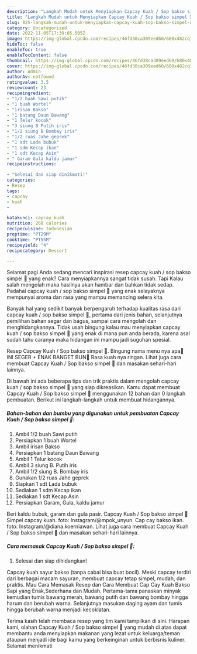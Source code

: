 ```yaml
---
description: "Langkah Mudah untuk Menyiapkan Capcay Kuah / Sop bakso simpel 🤤Anti Ribet"
title: "Langkah Mudah untuk Menyiapkan Capcay Kuah / Sop bakso simpel 🤤Anti Ribet"
slug: 825-langkah-mudah-untuk-menyiapkan-capcay-kuah-sop-bakso-simpel-anti-ribet
category: Uncategorized
date: 2022-11-05T17:39:05.505Z
image: https://img-global.cpcdn.com/recipes/46fd38ca309eed60/680x482cq70/capcay-kuah-sop-bakso-simpel-foto-resep-utama.jpg
hideToc: false
enableToc: true
enableTocContent: false
thumbnail: https://img-global.cpcdn.com/recipes/46fd38ca309eed60/680x482cq70/capcay-kuah-sop-bakso-simpel-foto-resep-utama.jpg
cover: https://img-global.cpcdn.com/recipes/46fd38ca309eed60/680x482cq70/capcay-kuah-sop-bakso-simpel-foto-resep-utama.jpg
author: Admin
authorAv: notfound
ratingvalue: 3.5
reviewcount: 23
recipeingredient:
- "1/2 buah Sawi putih"
- "1 buah Wortel"
- "irisan Bakso"
- "1 batang Daun Bawang"
- "1 Telur kocok"
- "3 siung B Putih iris"
- "1/2 siung B Bombay iris"
- "1/2 ruas Jahe geprek"
- "1 sdt Lada bubuk"
- "1 sdm Kecap ikan"
- "1 sdt Kecap Asin"
- " Garam Gula kaldu jamur"
recipeinstructions:

- "Selesai dan siap dinikmati!"
categories:
- Resep
tags:
- capcay
- kuah
- 

katakunci: capcay kuah  
nutrition: 268 calories
recipecuisine: Indonesian
preptime: "PT29M"
cooktime: "PT55M"
recipeyield: "4"
recipecategory: Dessert

---
```



Selamat pagi Anda sedang mencari inspirasi resep capcay kuah / sop bakso simpel 🤤 yang enak? Cara menyiapkannya sangat tidak susah. Tapi Kalau salah mengolah maka hasilnya akan hambar dan bahkan tidak sedap. Padahal capcay kuah / sop bakso simpel 🤤 yang enak selayaknya mempunyai aroma dan rasa yang mampu memancing selera kita.


Banyak hal yang sedikit banyak berpengaruh terhadap kualitas rasa dari capcay kuah / sop bakso simpel 🤤, pertama dari jenis bahan, selanjutnya pemilihan bahan segar dan bagus, sampai cara mengolah dan menghidangkannya. Tidak usah bingung kalau mau menyiapkan capcay kuah / sop bakso simpel 🤤 yang enak di mana pun anda berada, karena asal sudah tahu caranya maka hidangan ini mampu jadi suguhan spesial.

Resep Capcay Kuah / Sop bakso simpel 🤤. Bingung nama menu nya apa🤣 INI SEGER + ENAK BANGET BUN🤤 Rasa kuah nya ringan. Lihat juga cara membuat Capcay Kuah / Sop bakso simpel 🤤 dan masakan sehari-hari lainnya.


Di bawah ini ada beberapa tips dan trik praktis dalam mengolah capcay kuah / sop bakso simpel 🤤 yang siap dikreasikan. Kamu dapat membuat Capcay Kuah / Sop bakso simpel 🤤 menggunakan 12 bahan dan 0 langkah pembuatan. Berikut ini langkah-langkah untuk membuat hidangannya.

<!--inarticleads1-->

##### Bahan-bahan dan bumbu yang digunakan untuk pembuatan Capcay Kuah / Sop bakso simpel 🤤:

1. Ambil 1/2 buah Sawi putih
1. Persiapkan 1 buah Wortel
1. Ambil irisan Bakso
1. Persiapkan 1 batang Daun Bawang
1. Ambil 1 Telur kocok
1. Ambil 3 siung B. Putih iris
1. Ambil 1/2 siung B. Bombay iris
1. Gunakan 1/2 ruas Jahe geprek
1. Siapkan 1 sdt Lada bubuk
1. Sediakan 1 sdm Kecap ikan
1. Sediakan 1 sdt Kecap Asin
1. Persiapkan  Garam, Gula, kaldu jamur


Beri kaldu bubuk, garam dan gula pasir. Capcay Kuah / Sop bakso simpel 🤤 Simpel capcay kuah. foto: Instagram/@mpok_unyun. Cap cay bakso ikan. foto: Instagram/@diana.koerniawan. Lihat juga cara membuat Capcay Kuah / Sop bakso simpel 🤤 dan masakan sehari-hari lainnya. 

<!--inarticleads2-->

##### Cara memasak Capcay Kuah / Sop bakso simpel 🤤:


1. Selesai dan siap dihidangkan!

Capcay kuah sayur bakso (tanpa cabai bisa buat bocil). Meski capcay terdiri dari berbagai macam sayuran, membuat capcay tetap simpel, mudah, dan praktis. Mau Cara Memasak Resep dan Cara Membuat Cap Cay Kuah Bakso Sapi yang Enak,Sederhana dan Mudah. Pertama-tama panaskan minyak kemudian tumis bawang merah, bawang putih dan bawang bombay hingga harum dan berubah warna. Selanjutnya masukan daging ayam dan tumis hingga berubah warna menjadi kecoklatan. 

Terima kasih telah membaca resep yang tim kami tampilkan di sini. Harapan kami, olahan Capcay Kuah / Sop bakso simpel 🤤 yang mudah di atas dapat membantu anda menyiapkan makanan yang lezat untuk keluarga/teman ataupun menjadi ide bagi kamu yang berkeinginan untuk berbisnis kuliner. Selamat menikmati
